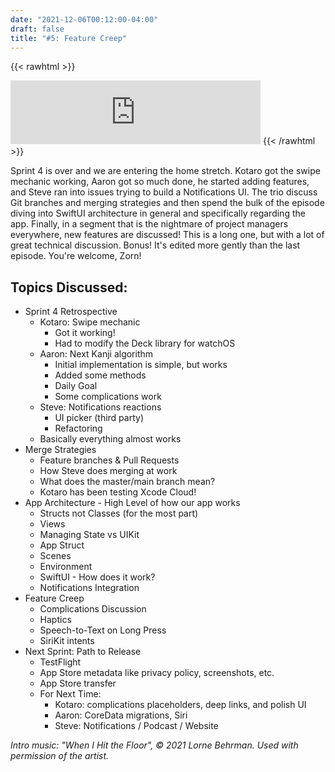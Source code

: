 ```yaml
---
date: "2021-12-06T00:12:00-04:00"
draft: false 
title: "#5: Feature Creep"
---
```


{{< rawhtml >}}
<iframe src="https://anchor.fm/side-project-spotlight/embed/episodes/S1E5-Feature-Creep-e1b5vu3" height="102px" width="400px" frameborder="0" scrolling="no"></iframe>
{{< /rawhtml >}}

Sprint 4 is over and we are entering the home stretch. Kotaro got the swipe mechanic working, Aaron got so much done, he started adding features, and Steve ran into issues trying to build a Notifications UI. The trio discuss Git branches and merging strategies and then spend the bulk of the episode diving into SwiftUI architecture in general and specifically regarding the app. Finally, in a segment that is the nightmare of project managers everywhere, new features are discussed! This is a long one, but with a lot of great technical discussion. Bonus! It's edited more gently than the last episode. You're welcome, Zorn!

## Topics Discussed:
- Sprint 4 Retrospective
    - Kotaro: Swipe mechanic
        - Got it working!
        - Had to modify the Deck library for watchOS 
    - Aaron: Next Kanji algorithm
        - Initial implementation is simple, but works
        - Added some methods
        - Daily Goal 
        - Some complications work
    - Steve: Notifications reactions
        - UI picker (third party)
        - Refactoring
    - Basically everything almost works
- Merge Strategies
    - Feature branches & Pull Requests
    - How Steve does merging at work
    - What does the master/main branch mean?
    - Kotaro has been testing Xcode Cloud!
- App Architecture - High Level of how our app works
    - Structs not Classes (for the most part)
    - Views
    - Managing State vs UIKit
    - App Struct
    - Scenes
    - Environment
    - SwiftUI - How does it work?
    - Notifications Integration
- Feature Creep
    - Complications Discussion
    - Haptics
    - Speech-to-Text on Long Press
    - SiriKit intents
- Next Sprint: Path to Release
    - TestFlight
    - App Store metadata like privacy policy, screenshots, etc.
    - App Store transfer
    - For Next Time:
        - Kotaro: complications placeholders, deep links, and polish UI
        - Aaron: CoreData migrations, Siri
        - Steve: Notifications / Podcast / Website

*Intro music: "When I Hit the Floor", © 2021 Lorne Behrman. Used with permission of the artist.*

